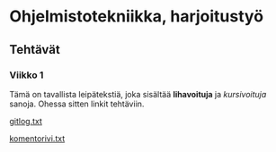 # Ohjelmistotekniikka, harjoitustyö
## Tehtävät
### Viikko 1

Tämä on tavallista leipätekstiä, joka sisältää **lihavoituja** ja *kursivoituja* sanoja. Ohessa sitten linkit 
tehtäviin.

[gitlog.txt](https://github.com/foxpooky/ot-harjoitustyo/blob/main/laskarit/viikko1/gitlog.txt)

[komentorivi.txt](https://github.com/foxpooky/ot-harjoitustyo/blob/main/laskarit/viikko1/komentorivi.txt)
